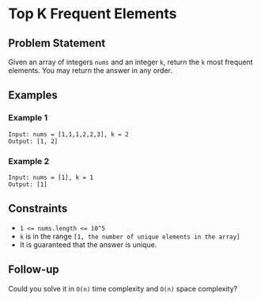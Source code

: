 # Top K Frequent Elements

## Problem Statement

Given an array of integers `nums` and an integer `k`, return the `k` most frequent elements. You may return the answer in any order.

## Examples

### Example 1
```
Input: nums = [1,1,1,2,2,3], k = 2
Output: [1, 2]
```

### Example 2
```
Input: nums = [1], k = 1
Output: [1]
```

## Constraints

- `1 <= nums.length <= 10^5`
- `k` is in the range `[1, the number of unique elements in the array]`
- It is guaranteed that the answer is unique.

## Follow-up

Could you solve it in `O(n)` time complexity and `O(n)` space complexity?